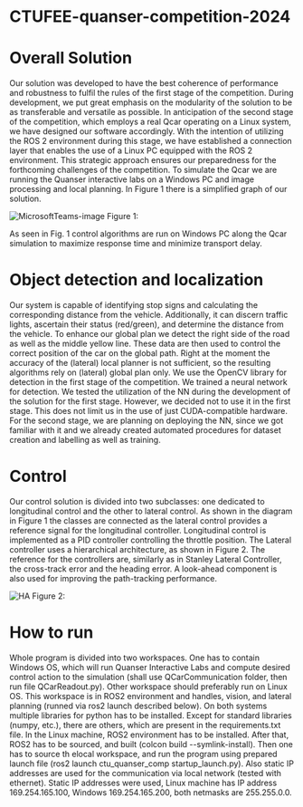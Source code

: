 # CTUFEE-quanser-competition-2024

# Overall Solution

Our solution was developed to have the best coherence of performance and robustness to fulfil the rules of the first stage of the competition. During development, we put great emphasis on the modularity of the solution to be as transferable and versatile as possible. In anticipation of the second stage of the competition, which employs a real Qcar operating on a Linux system, we have designed our software accordingly. With the intention of utilizing the ROS 2 environment during this stage, we have established a connection layer that enables the use of a Linux PC equipped with the ROS 2 environment. This strategic approach ensures our preparedness for the forthcoming challenges of the competition. To simulate the Qcar we are running the Quanser interactive labs on a Windows PC and image processing and local planning. In Figure 1 there is a simplified graph of our solution.


![MicrosoftTeams-image](https://github.com/svancjan/CTUFEE-quanser-competition-2024/assets/161430370/22409b05-5606-40c3-9b89-9fe55b5bd2bb)
Figure 1:

As seen in Fig. 1 control algorithms are run on Windows PC along the Qcar simulation to maximize response time and minimize transport delay.  

# Object detection and localization

Our system is capable of identifying stop signs and calculating the corresponding distance from the vehicle. Additionally, it can discern traffic lights, ascertain their status (red/green), and determine the distance from the vehicle. To enhance our global plan we detect the right side of the road as well as the middle yellow line. These data are then used to control the correct position of the car on the global path. Right at the moment the accuracy of the (lateral) local planner is not sufficient, so the resulting algorithms rely on (lateral) global plan only.  We use the OpenCV library for detection in the first stage of the competition. We trained a neural network for detection. We tested the utilization of the NN during the development of the solution for the first stage. However, we decided not to use it in the first stage. This does not limit us in the use of just CUDA-compatible hardware.  For the second stage, we are planning on deploying the NN, since we got familiar with it and we already created automated procedures for dataset creation and labelling as well as training.

# Control
Our control solution is divided into two subclasses: one dedicated to longitudinal control and the other to lateral control.  As shown in the diagram in Figure 1 the classes are connected as the lateral control provides a reference signal for the longitudinal controller. Longitudinal control is implemented as a PID controller controlling the throttle position. The Lateral controller uses a hierarchical architecture, as shown in Figure 2. The reference for the controllers are, similarly as in Stanley Lateral Controller, the cross-track error and the heading error. A look-ahead component is also used for improving the path-tracking performance.


![HA](https://github.com/svancjan/CTUFEE-quanser-competition-2024/assets/153733241/fa12ea1c-930c-4441-afa7-bae1fed477e1)
Figure 2:

# How to run
Whole program is divided into two workspaces. One has to contain Windows OS, which will run Quanser Interactive Labs and compute desired control action to the simulation (shall use QCarCommunication folder, then run file QCarReadout.py). Other workspace should preferably run on Linux OS. This workspace is in ROS2 environment and handles, vision, and lateral planning (runned via ros2 launch described below).
On both systems multiple libraries for python has to be installed. Except for standard libraries (numpy, etc.), there are others, which are present in the requirements.txt file. In the Linux machine, ROS2 environment has to be installed. After that, ROS2 has to be sourced, and built (colcon build --symlink-install). Then one has to source th elocal workspace, and run the program using prepared launch file (ros2 launch ctu_quanser_comp startup_launch.py).
Also static IP addresses are used for the communication via local network (tested with ethernet). Static IP addresses were used, Linux machine has IP address 169.254.165.100, Windows 169.254.165.200, both netmasks are 255.255.0.0.

